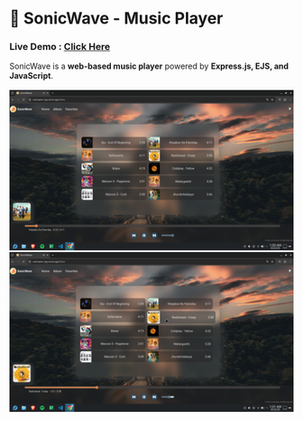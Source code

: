 # 🎵 SonicWave - Music Player

<h3> Live Demo : <a href="https://sonicwave-1jay.vercel.app" target="_blank">Click Here</a> </h3>

SonicWave is a **web-based music player** powered by **Express.js, EJS, and JavaScript**.  
<br/>
<img src="./assets/s1.png" alt="img of music player" />
<br/>
<img src="./assets/s2.png" alt="img of music player"/>
